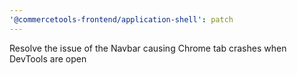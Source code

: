 ```yaml
---
'@commercetools-frontend/application-shell': patch
---
```


Resolve the issue of the Navbar causing Chrome tab crashes when DevTools are open
